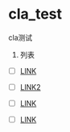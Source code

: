 # cla_test
cla测试

1. 列表


- [ ] [LINK](http://www.baidu.com)


- [ ] [LINK2](www.baidu.com)


- [ ] [LINK](www.baidu.com)

- [ ] [LINK](www.baidu.com)
